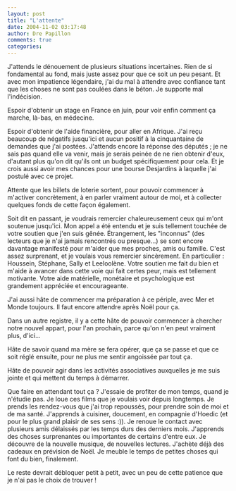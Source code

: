 ```yaml
---
layout: post
title: "L'attente"
date: 2004-11-02 03:17:48
author: Dre Papillon
comments: true
categories: 
---
```



J'attends le dénouement de plusieurs situations incertaines.  Rien de si fondamental au fond, mais juste assez pour que ce soit un peu pesant.  Et avec mon impatience légendaire, j'ai du mal à attendre avec confiance tant que les choses ne sont pas coulées dans le béton.  Je supporte mal l'indécision.

Espoir d'obtenir un stage en France en juin, pour voir enfin comment ça marche, là-bas, en médecine.

Espoir d'obtenir de l'aide financière, pour aller en Afrique.  J'ai reçu beaucoup de négatifs jusqu'ici et aucun positif à la cinquantaine de demandes que j'ai postées.  J'attends encore la réponse des députés ; je ne sais pas quand elle va venir, mais je serais peinée de ne rien obtenir d'eux, d'autant plus qu'on dit qu'ils ont un budget spécifiquement pour cela.  Et je crois aussi avoir mes chances pour une bourse Desjardins à laquelle j'ai postulé avec ce projet.

Attente que les billets de loterie sortent, pour pouvoir commencer à m'activer concrètement, à en parler vraiment autour de moi, et à collecter quelques fonds de cette façon également.

Soit dit en passant, je voudrais remercier chaleureusement ceux qui m'ont soutenue jusqu'ici.  Mon appel a été entendu et je suis tellement touchée de votre soutien que j'en suis gênée.  Étrangement, les "inconnus" (des lecteurs que je n'ai jamais rencontrés ou presque...) se sont encore davantage manifesté pour m'aider que mes proches, amis ou famille.  C'est assez surprenant, et je voulais vous remercier sincèrement.  En particulier : Houssein, Stéphane, Sally et Leeloolène.  Votre soutien me fait du bien et m'aide à avancer dans cette voie qui fait certes peur, mais est tellement motivante.  Votre aide matérielle, monétaire et psychologique est grandement appréciée et encourageante.

J'ai aussi hâte de commencer ma préparation à ce périple, avec Mer et Monde toujours.  Il faut encore attendre après Noël pour ça.

Dans un autre registre, il y a cette hâte de pouvoir commencer à chercher notre nouvel appart, pour l'an prochain, parce qu'on n'en peut vraiment plus, d'ici...

Hâte de savoir quand ma mère se fera opérer, que ça se passe et que ce soit réglé ensuite, pour ne plus me sentir angoissée par tout ça.

Hâte de pouvoir agir dans les activités associatives auxquelles je me suis jointe et qui mettent du temps à démarrer.

Que faire en attendant tout ça ?  J'essaie de profiter de mon temps, quand je n'étudie pas.  Je loue ces films que je voulais voir depuis longtemps.  Je prends les rendez-vous que j'ai trop repoussés, pour prendre soin de moi et de ma santé.  J'apprends à cuisiner, doucement, en compagnie d'Hoedic (et pour le plus grand plaisir de ses sens :)).  Je renoue le contact avec plusieurs amis délaissés par les temps durs des derniers mois.  J'apprends des choses surprenantes ou importantes de certains d'entre eux.  Je découvre de la nouvelle musique, de nouvelles lectures.  J'achète déjà des cadeaux en prévision de Noël.  Je meuble le temps de petites choses qui font du bien, finalement.

Le reste devrait débloquer petit à petit, avec un peu de cette patience que je n'ai pas le choix de trouver !